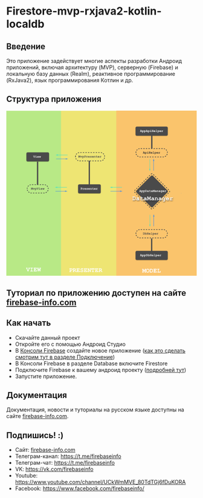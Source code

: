 # Firestore-mvp-rxjava2-kotlin-localdb

## Введение

Это приложение задействует многие аспекты разработки Андроид приложений, включая архитектуру (MVP), серверную (Firebase) и локальную базу данных (Realm), реактивное программирование (RxJava2), язык программирования Котлин и др.

## Структура приложения

<img src="./docs/image.png"/>

## Туториал по приложению доступен на сайте [firebase-info.com][firebaseinfo]

## Как начать
* Скачайте данный проект
* Откройте его с помощью Андроид Студио
* В [Консоли Firebase][firebase-console] создайте новое приложение ([как это сделать смотрим тут в разделе Подключение][sample-1])
* В Консоли Firebase в разделе Database включитe Firestore
* Подключите Firebase к вашему андроид проекту ([подробней тут][sample-2])
* Запустите приложение.


## Документация
Документация, новости и туториалы на русском языке доступны на сайте [firebase-info.com][firebaseinfo].

## Подпишись! :)
* Сайт: [firebase-info.com][firebaseinfo]
* Телеграм-канал: https://t.me/firebaseinfo
* Телеграм-чат: https://t.me/firebaseinfo
* VK: https://vk.com/firebaseinfo
* Youtube: https://www.youtube.com/channel/UCkWmMVE_80TdTGj6fDuKORA
* Facebook: https://www.facebook.com/firebaseinfo/


[firebase-console]: console.firebase.google.com
[sample-1]: https://firebase-info.com/2017/06/10/%D0%BE%D1%81%D0%BD%D0%BE%D0%B2%D1%8B-firebase-3-3-firebase-%D0%B0%D1%83%D1%82%D0%B5%D0%BD%D1%82%D0%B8%D1%84%D0%B8%D0%BA%D0%B0%D1%86%D0%B8%D1%8F-%D0%BF%D0%BE%D0%B4%D0%BA%D0%BB%D1%8E%D1%87%D0%B5/
[sample-2]: https://www.youtube.com/watch?v=bOmkJdEtpjo
[firebase-libraries1]: https://firebase.google.com/support/release-notes/android
[firebase-libraries2]: https://firebase.google.com/docs/android/setup
[firebaseinfo]: https://firebase-info.com/%D0%BA%D0%B0%D1%80%D1%82%D0%B0-%D1%81%D0%B0%D0%B9%D1%82%D0%B0/